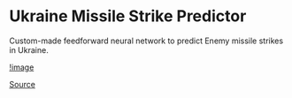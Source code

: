 # Ukraine Missile Strike Predictor
Custom-made feedforward neural network to predict Enemy missile strikes in Ukraine.

[!image](/src/static/resources/UI-example.png)

[Source](https://ukraine.bellingcat.com/)